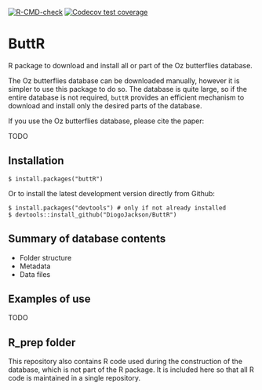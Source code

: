 <!-- badges: start -->
[![R-CMD-check](https://github.com/DiogoJackson/ButtR/actions/workflows/R-CMD-check.yaml/badge.svg)](https://github.com/DiogoJackson/ButtR/actions/workflows/R-CMD-check.yaml)
[![Codecov test coverage](https://codecov.io/gh/DiogoJackson/ButtR/graph/badge.svg)](https://app.codecov.io/gh/DiogoJackson/ButtR)
<!-- badges: end -->

# ButtR

R package to download and install all or part of the Oz butterflies database.

The Oz butterflies database can be downloaded manually, however it is simpler to
use this package to do so. The database is quite large, so if the
entire database is not required, `buttR` provides an efficient mechanism to download
and install only the desired parts of the database.

If you use the Oz butterflies database, please cite the paper:

TODO

## Installation

    $ install.packages("buttR")

Or to install the latest development version directly from Github:

    $ install.packages("devtools") # only if not already installed
    $ devtools::install_github("DiogoJackson/ButtR")

## Summary of database contents

* Folder structure
* Metadata
* Data files

## Examples of use

TODO

## R_prep folder

This repository also contains R code used during the construction of 
the database, which is not part of the R package. It is included here 
so that all R code is maintained in a single repository.
